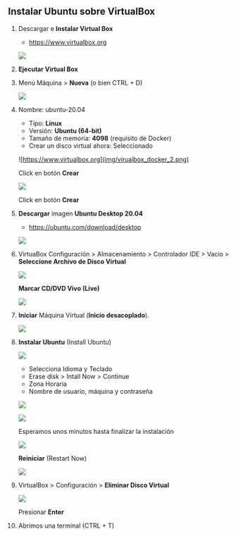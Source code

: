 ## Instalar Ubuntu sobre VirtualBox

1. Descargar e **Instalar Virtual Box**

    - https://www.virtualbox.org

    ![](img/virualbox_docker_0.png)

1. **Ejecutar Virtual Box**
    
1. Menú Máquina > **Nueva** (o bien CTRL + D)

   ![](img/virualbox_docker_1.png)

1. Nombre: ubuntu-20.04

   - Tipo: **Linux**
   - Versión: **Ubuntu (64-bit)**
   - Tamaño de memoria: **4098** (requisito de Docker)
   - Crear un disco virtual ahora: Seleccionado

   ![https://www.virtualbox.org](img/virualbox_docker_2.png)
   
   Click en botón **Crear**
   
   ![](img/virualbox_docker_3.png)
   
   Click en botón **Crear**
   
   
1. **Descargar** imagen **Ubuntu Desktop 20.04**

   - https://ubuntu.com/download/desktop
   
   ![](img/virualbox_docker_5.png)

   
1. VirtuaBox
   Configuración > Almacenamiento > Controlador IDE > Vacio >
   **Seleccione Archivo de Disco Virtual**
   
   ![](img/virualbox_docker_6.png)
   
   **Marcar CD/DVD Vivo (Live)**
   
   ![](img/virualbox_docker_8.png)
   
   
1. **Iniciar** Máquina Virtual (**Inicio desacoplado**).

   ![](img/virualbox_docker_9.png)

1. **Instalar Ubuntu** (Install Ubuntu)

   ![](img/virualbox_docker_10.png)

   - Selecciona Idioma y Teclado
   - Erase disk > Intall Now > Continue
   - Zona Horaria
   - Nombre de usuario, máquina y contraseña
   
   ![](img/virualbox_docker_11.png)
   
   ![](img/virualbox_docker_12.png)
   
   Esperamos unos minutos hasta finalizar la instalación
      
   ![](img/virualbox_docker_13.png)
   
   **Reiniciar** (Restart Now)
   
   ![](img/virualbox_docker_14.png)
   
1. VirtualBox > Configuración > **Eliminar Disco Virtual**

   ![](img/virualbox_docker_15.png)
   
   Presionar **Enter**

1. Abrimos una terminal (CTRL + T)
   
   
